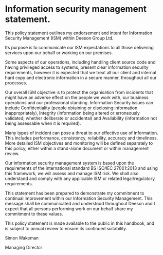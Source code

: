 
# Information security management statement.

This policy statement outlines my endorsement and intent for Information Security Management (ISM) within Deeson Group Ltd. 

Its purpose is to communicate our ISM expectations to all those delivering services upon our behalf or working on our premises.
 
Some aspects of our operations, including handling client source code and having privileged access to systems, present clear information security requirements, however it is expected that we treat all our client and internal hard copy and electronic information in a secure manner, throughout all our processes.
 
Our overall ISM objective is to protect the organisation from incidents that might have an adverse effect on the people we work with, our business operations and our professional standing. Information Security issues can include Confidentiality (people obtaining or disclosing information inappropriately), Integrity (information being altered or erroneously validated, whether deliberate or accidental) and Availability (information not being assessable when it is required). 

Many types of incident can pose a threat to our effective use of information. This includes performance, consistency, reliability, accuracy and timeliness.  More detailed ISM objectives and monitoring will be defined separately to this policy, either within a stand-alone document or within management review.
 
Our information security management system is based upon the requirements of the international standard BS ISO/IEC 27001:2013 and using this framework, we will assess and manage ISM risk. We shall also understand and comply with any applicable ISM or related legal/regulatory requirements.
 
This statement has been prepared to demonstrate my commitment to continual improvement within our Information Security Management. This message shall be communicated and understood throughout Deeson and I expect that all persons performing work on our behalf share my commitment to these values.
 
This policy statement is made available to the public in this handbook, and is subject to annual review to ensure its continued suitability.
 
Simon Wakeman

Managing Director